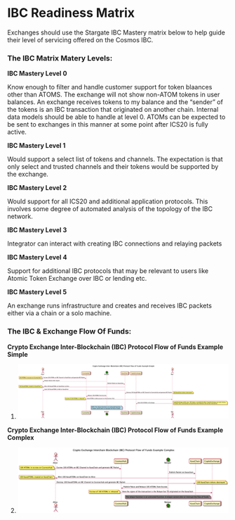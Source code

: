# IBC Readiness Matrix
Exchanges should use the Stargate IBC Mastery matrix below to help guide their level of servicing offered on the Cosmos IBC.

### The IBC Matrix Matery Levels:

**IBC Mastery Level 0**

Know enough to filter and handle customer support for token blaances other than ATOMS. The exchange will not show non-ATOM tokens in user balances. An exchange receives tokens to my balance and the “sender” of the tokens is an IBC transaction that originated on another chain. Internal data models should be able to handle at level 0. ATOMs can be expected to be sent to exchanges in this manner at some point after ICS20 is fully active.

**IBC Mastery Level 1**

Would support a select list of tokens and channels. The expectation is that only select and trusted channels and their tokens would be supported by the exchange.

**IBC Mastery Level 2**

Would support for all ICS20 and additional application protocols. This involves some degree of automated analysis of the topology of the IBC network.

**IBC Mastery Level 3**

Integrator can interact with creating IBC connections and relaying packets

**IBC Mastery Level 4**

Support for additional IBC protocols that may be relevant to users like Atomic Token Exchange over IBC or lending etc.

**IBC Mastery Level 5**

An exchange runs infrastructure and creates and receives IBC packets either via a chain or a solo machine.


### The IBC & Exchange Flow Of Funds:

**Crypto Exchange Inter-Blockchain (IBC) Protocol Flow of Funds Example Simple**
1. ![](images/simple.png?raw=true)

**Crypto Exchange Inter-Blockchain (IBC) Protocol Flow of Funds Example Complex**

2. ![](images/complex.png?raw=true)